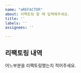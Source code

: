 ```yaml
---
name: "⚙REFACTOR"
about: 리팩토링 할 때 입력해주세요.
title: ''
labels: ''
assignees: ''

---
```


## 리팩토링 내역

어느부분을 리팩토링했는지 적어주세요.
